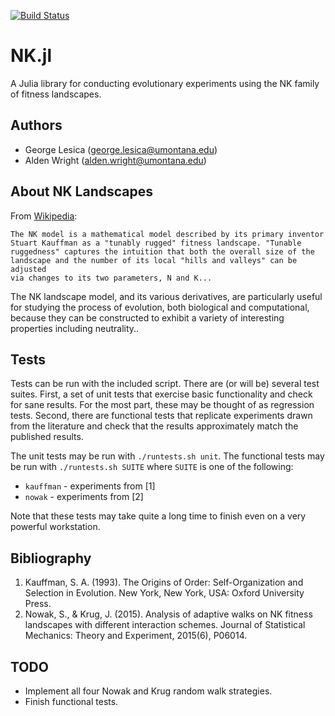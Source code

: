 [![Build Status](https://travis-ci.org/glesica/NK.jl.svg?branch=master)](https://travis-ci.org/glesica/NK.jl)

# NK.jl

A Julia library for conducting evolutionary experiments using the NK family of
fitness landscapes.

## Authors

  * George Lesica (<george.lesica@umontana.edu>)
  * Alden Wright (<alden.wright@umontana.edu>)

## About NK Landscapes

From [Wikipedia](https://en.wikipedia.org/wiki/NK_model):

    The NK model is a mathematical model described by its primary inventor
    Stuart Kauffman as a "tunably rugged" fitness landscape. "Tunable
    ruggedness" captures the intuition that both the overall size of the
    landscape and the number of its local "hills and valleys" can be adjusted
    via changes to its two parameters, N and K...

The NK landscape model, and its various derivatives, are particularly useful
for studying the process of evolution, both biological and computational,
because they can be constructed to exhibit a variety of interesting properties
including neutrality..

## Tests

Tests can be run with the included script. There are (or will be) several test
suites. First, a set of unit tests that exercise basic functionality and check
for sane results. For the most part, these may be thought of as regression
tests. Second, there are functional tests that replicate experiments drawn
from the literature and check that the results approximately match the
published results.

The unit tests may be run with `./runtests.sh unit`. The functional tests may
be run with `./runtests.sh SUITE` where `SUITE` is one of the following:

  * `kauffman` - experiments from [1]
  * `nowak` - experiments from [2]

Note that these tests may take quite a long time to finish even on a very
powerful workstation.

## Bibliography

  1. Kauffman, S. A. (1993). The Origins of Order: Self-Organization and
     Selection in Evolution. New York, New York, USA: Oxford University Press.
  2. Nowak, S., & Krug, J. (2015). Analysis of adaptive walks on NK fitness
     landscapes with different interaction schemes. Journal of Statistical
     Mechanics: Theory and Experiment, 2015(6), P06014.

## TODO

  * Implement all four Nowak and Krug random walk strategies.
  * Finish functional tests.

